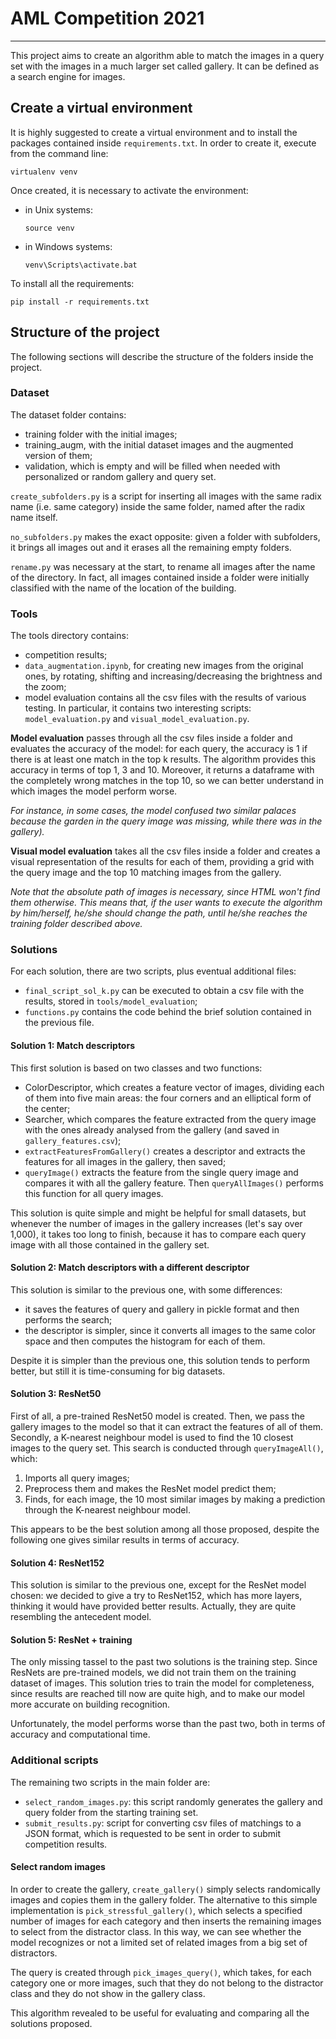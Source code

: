 # AML Competition 2021
___

This project aims to create an algorithm able to match the images in a query set with the images in a much larger set called gallery. It can be defined as a search engine for images. 

## Create a virtual environment

It is highly suggested to create a virtual environment and to install the packages contained inside `requirements.txt`. In order to create it, execute from the command line:

```
virtualenv venv
```
Once created, it is necessary to activate the environment:

- in Unix systems:
    ```
    source venv
    ```
- in Windows systems:
    ```
    venv\Scripts\activate.bat
    ```

To install all the requirements:

```
pip install -r requirements.txt
```

## Structure of the project

The following sections will describe the structure of the folders inside the project.

### Dataset

The dataset folder contains:

- training folder with the initial images;
- training_augm, with the initial dataset images and the augmented version of them;
- validation, which is empty and will be filled when needed with personalized or random gallery and query set. 

`create_subfolders.py` is a script for inserting all images with the same radix name (i.e. same category) inside the same folder, named after the radix name itself. 

`no_subfolders.py` makes the exact opposite: given a folder with subfolders, it brings all images out and it erases all the remaining empty folders.

`rename.py` was necessary at the start, to rename all images after the name of the directory. In fact, all images contained inside a folder were initially classified with the name of the location of the building. 

### Tools

The tools directory contains:

- competition results;
- `data_augmentation.ipynb`, for creating new images from the original ones, by rotating, shifting and increasing/decreasing the brightness and the zoom;
- model evaluation contains all the csv files with the results of various testing. In particular, it contains two interesting scripts: `model_evaluation.py` and `visual_model_evaluation.py`.

**Model evaluation** passes through all the csv files inside a folder and evaluates the accuracy of the model: for each query, the accuracy is 1 if there is at least one match in the top k results. The algorithm provides this accuracy in terms of top 1, 3 and 10. Moreover, it returns a dataframe with the completely wrong matches in the top 10, so we can better understand in which images the model perform worse.

_For instance, in some cases, the model confused two similar palaces because the garden in the query image was missing, while there was in the gallery)._

**Visual model evaluation** takes all the csv files inside a folder and creates a visual representation of the results for each of them, providing a grid with the query image and the top 10 matching images from the gallery. 

_Note that the absolute path of images is necessary, since HTML won't find them otherwise. This means that, if the user wants to execute the algorithm by him/herself, he/she should change the path, until he/she reaches the training folder described above._

### Solutions

For each solution, there are two scripts, plus eventual additional files:

- `final_script_sol_k.py` can be executed to obtain a csv file with the results, stored in `tools/model_evaluation`;
- `functions.py` contains the code behind the brief solution contained in the previous file.

#### Solution 1: Match descriptors

This first solution is based on two classes and two functions:

- ColorDescriptor, which creates a feature vector of images, dividing each of them into five main areas: the four corners and an elliptical form of the center;
- Searcher, which compares the feature extracted from the query image with the ones already analysed from the gallery (and saved in `gallery_features.csv`);
- `extractFeaturesFromGallery()` creates a descriptor and extracts the features for all images in the gallery, then saved;
- `queryImage()` extracts the feature from the single query image and compares it with all the gallery feature. Then `queryAllImages()` performs this function for all query images. 

This solution is quite simple and might be helpful for small datasets, but whenever the number of images in the gallery increases (let's say over 1,000), it takes too long to finish, because it has to compare each query image with all those contained in the gallery set. 

#### Solution 2: Match descriptors with a different descriptor

This solution is similar to the previous one, with some differences:

- it saves the features of query and gallery in pickle format and then performs the search;
- the descriptor is simpler, since it converts all images to the same color space and then computes the histogram for each of them. 

Despite it is simpler than the previous one, this solution tends to perform better, but still it is time-consuming for big datasets. 

#### Solution 3: ResNet50

First of all, a pre-trained ResNet50 model is created. Then, we pass the gallery images to the model so that it can extract the features of all of them. Secondly, a K-nearest neighbour model is used to find the 10 closest images to the query set. This search is conducted through `queryImageAll()`, which:

1. Imports all query images;
2. Preprocess them and makes the ResNet model predict them;
3. Finds, for each image, the 10 most similar images by making a prediction through the K-nearest neighbour model. 

This appears to be the best solution among all those proposed, despite the following one gives similar results in terms of accuracy. 

#### Solution 4: ResNet152

This solution is similar to the previous one, except for the ResNet model chosen: we decided to give a try to ResNet152, which has more layers, thinking it would have provided better results. Actually, they are quite resembling the antecedent model. 

#### Solution 5: ResNet + training 

The only missing tassel to the past two solutions is the training step. Since ResNets are pre-trained models, we did not train them on the training dataset of images. This solution tries to train the model for completeness, since results are reached till now are quite high, and to make our model more accurate on building recognition. 

Unfortunately, the model performs worse than the past two, both in terms of accuracy and computational time. 

### Additional scripts

The remaining two scripts in the main folder are:

- `select_random_images.py`: this script randomly generates the gallery and query folder from the starting training set.
- `submit_results.py`: script for converting csv files of matchings to a JSON format, which is requested to be sent in order to submit competition results. 

#### Select random images

In order to create the gallery, `create_gallery()` simply selects randomically images and copies them in the gallery folder. The alternative to this simple implementation is `pick_stressful_gallery()`, which selects a specified number of images for each category and then inserts the remaining images to select from the distractor class. In this way, we can see whether the model recognizes or not a limited set of related images from a big set of distractors. 

The query is created through `pick_images_query()`, which takes, for each category one or more images, such that they do not belong to the distractor class and they do not show in the gallery class. 

This algorithm revealed to be useful for evaluating and comparing all the solutions proposed. 

